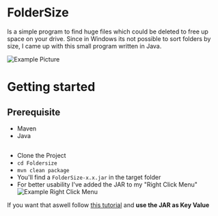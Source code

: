 # FolderSize

Is a simple program to find huge files which could be deleted to free up space on your drive.
Since in Windows its not possible to sort folders by size, I came up with this small program written in Java.

![Example Picture](https://cdn.discordapp.com/attachments/750785691427930182/851828828393570374/unknown.png)


# Getting started

## Prerequisite
- Maven
- Java

## 
- Clone the Project
- `cd Foldersize`
- `mvn clean package`
- You'll find a `FolderSize-x.x.jar` in the target folder
- For better usability I've added the JAR to my "Right Click Menu"  
![Example Right Click Menu](https://cdn.discordapp.com/attachments/851836326688063488/851836337647910942/unknown.png)

If you want that aswell follow [this tutorial](https://www.howtogeek.com/howto/windows-vista/add-any-application-to-the-desktop-right-click-menu-in-vista/)
and **use the JAR as Key Value**
